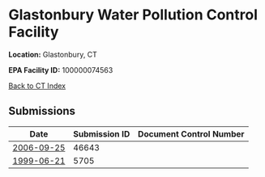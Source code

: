 # Glastonbury Water Pollution Control Facility

**Location:** Glastonbury, CT

**EPA Facility ID:** 100000074563

[Back to CT Index](../../index.md)

## Submissions

| Date | Submission ID | Document Control Number |
|------|--------------|-------------------------|
| [2006-09-25](submissions/46643.md) | 46643 |  |
| [1999-06-21](submissions/5705.md) | 5705 |  |

